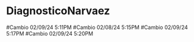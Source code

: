 # DiagnosticoNarvaez
#Cambio 02/09/24 5:11PM
#Cambio 02/08/24 5:15PM
#Cambio 02/09/24 5:17PM
#Cambio 02/09/24 5:20PM